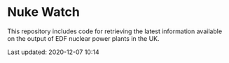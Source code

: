 # Nuke Watch

This repository includes code for retrieving the latest information available on the output of EDF nuclear power plants in the UK.

Last updated: 2020-12-07 10:14